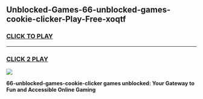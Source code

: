 
## Unblocked-Games-66-unblocked-games-cookie-clicker-Play-Free-xoqtf
<h3>
<a href="https://premium76.site?title=66-unblocked-games-cookie-clicker&ref=23A">CLICK TO PLAY</a></h3>
<hr>

<h3>
<a href="https://premium76.site?title=66-unblocked-games-cookie-clicker&ref=23A">CLICK 2 PLAY</a>
  
</h3>

<a href="https://premium76.site?title=66-unblocked-games-cookie-clicker&ref=23A"><img src="https://clearcache.store/games.png"></a>


**66-unblocked-games-cookie-clicker games unblocked: Your Gateway to Fun and Accessible Online Gaming**
